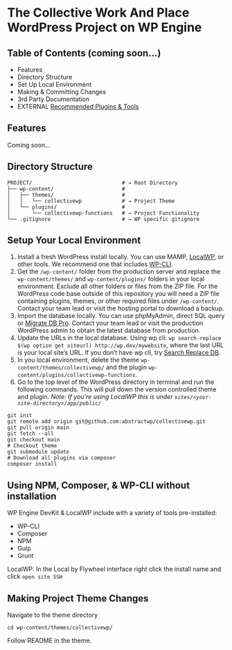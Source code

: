 # The Collective Work And Place WordPress Project on WP Engine

## Table of Contents (coming soon...)

- Features
- Directory Structure
- Set Up Local Environment
- Making & Committing Changes
- 3rd Party Documentation
- EXTERNAL [Recommended Plugins & Tools](#table-of-contents-coming-soon)

## Features

Coming soon...

## Directory Structure

```shell
PROJECT/                             # → Root Directory
├── wp-content/                      #
│   ├── themes/                      #
│   │   └── collectivewp             # → Project Theme
│   └── plugins/                     #
│       └── collectivewp-functions   # → Project Functionality
└── .gitignore                       # → WP specific gitignore
```

## Setup Your Local Environment

1. Install a fresh WordPress install locally. You can use MAMP, [LocalWP](https://localbyflywheel.com/), or other tools. We recommend one that includes [WP-CLI](https://wp-cli.org/).
2. Get the `/wp-content/` folder from the production server and replace the `wp-content/themes/` and `wp-content/plugins/` folders in your local environment. Exclude all other folders or files from the ZIP file. For the WordPress code base outside of this repository you will need a ZIP file containing plugins, themes, or other required files under `/wp-content/`. Contact your team lead or visit the hosting portal to download a backup.
3. Import the database locally. You can use phpMyAdmin, direct SQL query or [Migrate DB Pro](https://deliciousbrains.com/wp-migrate-db-pro/). Contact your team lead or visit the production WordPress admin to obtain the latest database from production.
4. Update the URLs in the local database. Using wp cli: `wp search-replace $(wp option get siteurl) http://wp.dev/mywebsite`, where the last URL is your local site’s URL. If you don’t have wp cli, try [Search Replace DB](https://interconnectit.com/products/search-and-replace-for-wordpress-databases/).
5. In you local environment, delete the theme `wp-content/themes/collectivewp/` and the plugin `wp-content/plugins/collectivewp-functions`.
6. Go to the top level of the WordPress directory in terminal and run the following commands. This will pull down the version controlled theme and plugin. *Note: If you're using LocalWP this is under `sites/<your-site-directory>/app/public/`*

```shell
git init
git remote add origin git@github.com:abstractwp/collectivewp.git
git pull origin main
git fetch --all
git checkout main
# Checkout theme
git submodule update
# Download all plugins via composer
composer install
```

## Using NPM, Composer, & WP-CLI without installation

WP Engine DevKit & LocalWP include with a variety of tools pre-installed:

- WP-CLI
- Composer
- NPM
- Gulp
- Grunt

LocalWP: In the Local by Flywheel interface right click the install name and click `open site SSH`

## Making Project Theme Changes

Navigate to the theme directory

```shell
cd wp-content/themes/collectivewp/
```
Follow README in the theme.

